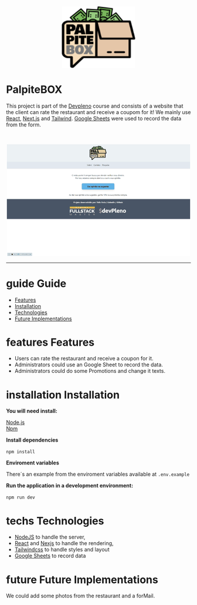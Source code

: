 <p align="center">
   <img src=".github/logo_palpitebox.png" width="200" alt="logo from PalpiteBOX"/>
</p>

# PalpiteBOX

This project is part of the [Devpleno](http://devpleno.com/) course and consists of a website that the client can rate the restaurant and receive a coupom for it! We mainly use [React](https://reactjs.org), [Next.js](https://nextjs.org/) and [Tailwind](https://tailwindcss.com/docs/installation). [Google Sheets](https://www.google.com/sheets/about/) were used to record the data from the form.

<br />
<p align="center">
    <img src=".github/preview.gif"/>
</p>

---

# guide Guide

* [Features](#features)
* [Installation](#installation)
* [Technologies](#techs)
* [Future Implementations](#future)


# features Features

*  Users can rate the restaurant and receive a coupon for it.
*  Administrators could use an Google Sheet to record the data.
*  Administrators could do some Promotions and change it texts.



# installation Installation

**You will need install:**

 [Node.js](https://nodejs.org/en/download/) <br />
 [Npm](https://www.npmjs.com/) 

**Install dependencies**

```npm install```

**Enviroment variables**

There´s an example from the enviroment variables available at ```.env.example```


**Run the application in a development environment:**

```npm run dev```

# techs Technologies

* [NodeJS](https://nodejs.org/en/) to handle the server, 
* [React](https://reactjs.org) and [Nexjs](https://nodejs.org/en/) to handle the rendering, 
* [Tailwindcss](https://tailwindcss.com/) to handle styles and layout
* [Google Sheets](https://www.google.com/sheets/about/) to record data

# future Future Implementations

We could add some photos from the restaurant and a forMail.
##


